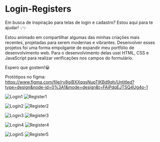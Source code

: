 # Login-Registers
Em busca de inspiração para telas de login e cadastro? Estou aqui para te ajudar! 💡✨ 


Estou animado em compartilhar algumas das minhas criações mais recentes, projetadas para serem modernas e vibrantes. Desenvolver esses projetos foi uma forma empolgante de expandir meu portfólio de desenvolvimento web. Para o desenvolvimento delas usei HTML, CSS e JavaScript para realizar verificações nos campos do formulário. 

Espero que gostem!😀

Protótipos no figma: https://www.figma.com/file/ry8giBXXqqsNupTlKBd9qh/Untitled?type=design&node-id=0%3A1&mode=design&t=FAiPdqEJTSQ4Ug4o-1

![Login1](https://github.com/eudirianaju/Login-Registers/assets/100884185/c87cae7b-525a-4553-a00a-6108759f8341)
![Register1](https://github.com/eudirianaju/Login-Registers/assets/100884185/2fbca64d-5872-48d5-b023-ca670fa4475c)

![Login2](https://github.com/eudirianaju/Login-Registers/assets/100884185/836ae3fe-82b5-4a5a-9b3b-e55e4f40815b)
![Register2](https://github.com/eudirianaju/Login-Registers/assets/100884185/26634e1d-f26a-4af0-b693-645269b23858)

![Login3](https://github.com/eudirianaju/Login-Registers/assets/100884185/442ec501-483a-4ef6-aa3d-a652fb044cd0)
![Register3](https://github.com/eudirianaju/Login-Registers/assets/100884185/fca1b266-2c38-4d15-a926-bf4c0f0b176d)

![Login4](https://github.com/eudirianaju/Login-Registers/assets/100884185/467de04b-12ad-44e7-ba1a-7f90faf84c90)
![Register4](https://github.com/eudirianaju/Login-Registers/assets/100884185/c3eb0ca3-a4c5-4d51-957e-43bd06b875d0)

![Login5](https://github.com/eudirianaju/Login-Registers/assets/100884185/2c3cd342-9c08-41e4-b8a0-b7a5bc73867e)
![Register5](https://github.com/eudirianaju/Login-Registers/assets/100884185/e266ae62-5f14-46c1-a825-798de1ff6b29)





